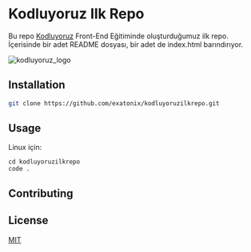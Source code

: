 # Kodluyoruz Ilk Repo

Bu repo [Kodluyoruz](https://www.kodluyoruz.org) Front-End Eğitiminde oluşturduğumuz ilk repo. İçerisinde bir adet README dosyası, bir adet de index.html barındırıyor.

![kodluyoruz_logo](https://github.com/exatonix/kodluyoruzilkrepo/kodluyoruz_logo.jpg)


## Installation
```bash
git clone https://github.com/exatonix/kodluyoruzilkrepo.git
```

## Usage
Linux için:
```linux
cd kodluyoruzilkrepo
code .
```

## Contributing

## License
[MIT](https://choosealicense.com/licenses/mit/)
